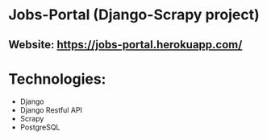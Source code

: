 # Jobs-Portal (Django-Scrapy project)

## Website: https://jobs-portal.herokuapp.com/

# Technologies:
- Django
- Django Restful API
- Scrapy
- PostgreSQL

